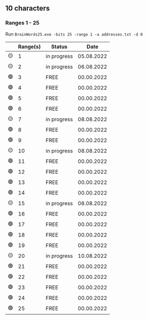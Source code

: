 ## 10 characters
### Ranges 1 - 25

Run ```BrainWords25.exe -bits 25 -range 1 -a addresses.txt -d 0```


|            | Range(s)    | Status         | Date       |
|------------|:------------|----------------|------------|
| :yellow_circle: | 1 | in progress | 05.08.2022 |
| :yellow_circle: | 2 | in progress | 06.08.2022 |
| :green_circle: | 3 | FREE | 00.00.2022 |
| :green_circle: | 4 | FREE | 00.00.2022 |
| :green_circle: | 5 | FREE | 00.00.2022 |
| :green_circle: | 6 | FREE | 00.00.2022 |
| :yellow_circle: | 7 | in progress | 08.08.2022 |
| :green_circle: | 8 | FREE | 00.00.2022 |
| :green_circle: | 9 | FREE | 00.00.2022 |
| :yellow_circle: | 10 | in progress | 08.08.2022 |
| :green_circle: | 11 | FREE | 00.00.2022 |
| :green_circle: | 12 | FREE | 00.00.2022 |
| :green_circle: | 13 | FREE | 00.00.2022 |
| :green_circle: | 14 | FREE | 00.00.2022 |
| :yellow_circle: | 15 | in progress | 08.08.2022 |
| :green_circle: | 16 | FREE | 00.00.2022 |
| :green_circle: | 17 | FREE | 00.00.2022 |
| :green_circle: | 18 | FREE | 00.00.2022 |
| :green_circle: | 19 | FREE | 00.00.2022 |
| :yellow_circle: | 20 | in progress | 10.08.2022 |
| :green_circle: | 21 | FREE | 00.00.2022 |
| :green_circle: | 22 | FREE | 00.00.2022 |
| :green_circle: | 23 | FREE | 00.00.2022 |
| :green_circle: | 24 | FREE | 00.00.2022 |
| :green_circle: | 25 | FREE | 00.00.2022 |
